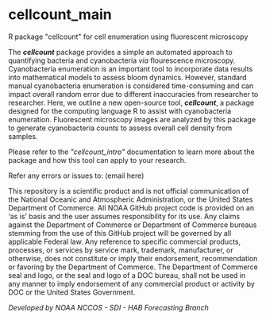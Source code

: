 # cellcount_main
R package "cellcount" for cell enumeration using fluorescent microscopy

The ***cellcount*** package provides a simple an automated approach to quantifying bacteria and cyanobacteria *via* flourescence microscopy. Cyanobacteria enumeration is an important tool to incorporate data results into mathematical models to assess bloom dynamics. However, standard manual cyanobacteria enumeration is considered time-consuming and can impact overall random error due to different inaccuracies from researcher to researcher. Here, we outline a new open-source tool, ***cellcount***, a package designed for the computing language R to assist with cyanobacteria enumeration. Fluorescent microscopy images are analyzed by this package to generate cyanobacteria counts to assess overall cell density from samples.

Please refer to the *"cellcount_intro"* documentation to learn more about the package and how this tool can apply to your research.

Refer any errors or issues to: (email here)

This repository is a scientific product and is not official communication of the National Oceanic and
Atmospheric Administration, or the United States Department of Commerce. All NOAA GitHub project code is
provided on an ‘as is’ basis and the user assumes responsibility for its use. Any claims against the Department of
Commerce or Department of Commerce bureaus stemming from the use of this GitHub project will be governed
by all applicable Federal law. Any reference to specific commercial products, processes, or services by service
mark, trademark, manufacturer, or otherwise, does not constitute or imply their endorsement, recommendation or
favoring by the Department of Commerce. The Department of Commerce seal and logo, or the seal and logo of a
DOC bureau, shall not be used in any manner to imply endorsement of any commercial product or activity by
DOC or the United States Government.

*Developed by NOAA NCCOS - SDI - HAB Forecasting Branch*